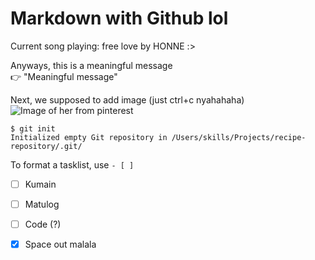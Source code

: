 # Markdown with Github lol
 Current song playing: free love by HONNE :> <br>

 Anyways, this is a meaningful message <br>
 👉 "Meaningful message"

Next, we supposed to add image (just ctrl+c nyahahaha)
![Image of her from pinterest](https://i.pinimg.com/564x/9e/49/c2/9e49c2f723dfb272091dc8bb5fa31b0c.jpg)

```
$ git init
Initialized empty Git repository in /Users/skills/Projects/recipe-repository/.git/
```


To format a tasklist, use `- [ ]`
- [ ] Kumain
- [ ] Matulog
- [ ] Code (?)
- [x] Space out malala

